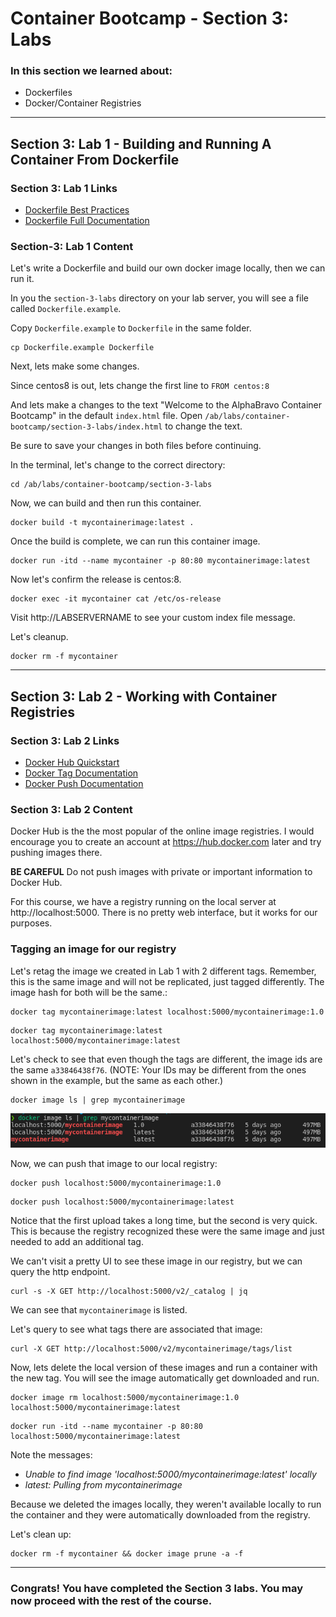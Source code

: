 # Container Bootcamp - Section 3: Labs

### In this section we learned about:

* Dockerfiles
* Docker/Container Registries

___

## Section 3: Lab 1 - Building and Running A Container From Dockerfile

### Section 3: Lab 1 Links

* [Dockerfile Best Practices](https://docs.docker.com/engine/reference/builder/)
* [Dockerfile Full Documentation](https://docs.docker.com/engine/reference/builder/)


### Section-3: Lab 1 Content

Let's write a Dockerfile and build our own docker image locally, then we can run it.

In you the `section-3-labs` directory on your lab server, you will see a file called `Dockerfile.example`.


Copy `Dockerfile.example` to `Dockerfile` in the same folder.

```
cp Dockerfile.example Dockerfile
```

Next, lets make some changes.

Since centos8 is out, lets change the first line to `FROM centos:8`

And lets make a changes to the text "Welcome to the AlphaBravo Container Bootcamp" in the default `index.html` file. Open `/ab/labs/container-bootcamp/section-3-labs/index.html` to change the text.

Be sure to save your changes in both files before continuing.

In the terminal, let's change to the correct directory:

```
cd /ab/labs/container-bootcamp/section-3-labs
```

Now, we can build and then run this container.

```
docker build -t mycontainerimage:latest .
```

Once the build is complete, we can run this container image.

```
docker run -itd --name mycontainer -p 80:80 mycontainerimage:latest
```

Now let's confirm the release is centos:8.

```
docker exec -it mycontainer cat /etc/os-release
```

Visit http://LABSERVERNAME to see your custom index file message.

Let's cleanup.

```
docker rm -f mycontainer
```

___


## Section 3: Lab 2 - Working with Container Registries

### Section 3: Lab 2 Links

* [Docker Hub Quickstart](https://docs.docker.com/docker-hub/)
* [Docker Tag Documentation](https://docs.docker.com/engine/reference/commandline/tag/)
* [Docker Push Documentation](https://docs.docker.com/engine/reference/commandline/push/)

### Section 3: Lab 2 Content

Docker Hub is the the most popular of the online image registries. I would encourage you to create an account at https://hub.docker.com later and try pushing images there.

**BE CAREFUL** Do not push images with private or important information to Docker Hub.

For this course, we have a registry running on the local server at http://localhost:5000. There is no pretty web interface, but it works for our purposes.

### Tagging an image for our registry

Let's retag the image we created in Lab 1 with 2 different tags. Remember, this is the same image and will not be replicated, just tagged differently. The image hash for both will be the same.:

```
docker tag mycontainerimage:latest localhost:5000/mycontainerimage:1.0
```

```
docker tag mycontainerimage:latest localhost:5000/mycontainerimage:latest
```

Let's check to see that even though the tags are different, the image ids are the same `a33846438f76`. (NOTE: Your IDs may be different from the ones shown in the example, but the same as each other.)

```
docker image ls | grep mycontainerimage
```

![Image IDs are the same](./images/container-images.png)

Now, we can push that image to our local registry:

```
docker push localhost:5000/mycontainerimage:1.0
```

```
docker push localhost:5000/mycontainerimage:latest
```

Notice that the first upload takes a long time, but the second is very quick. This is because the registry recognized these were the same image and just needed to add an additional tag.

We can't visit a pretty UI to see these image in our registry, but we can query the http endpoint.

```
curl -s -X GET http://localhost:5000/v2/_catalog | jq
```

We can see that `mycontainerimage` is listed.

Let's query to see what tags there are associated that image:

```
curl -X GET http://localhost:5000/v2/mycontainerimage/tags/list
```

Now, lets delete the local version of these images and run a container with the new tag. You will see the image automatically get downloaded and run.

```
docker image rm localhost:5000/mycontainerimage:1.0 localhost:5000/mycontainerimage:latest
```

```
docker run -itd --name mycontainer -p 80:80 localhost:5000/mycontainerimage:latest
```

Note the messages: 

* *Unable to find image 'localhost:5000/mycontainerimage:latest' locally*
* *latest: Pulling from mycontainerimage*

Because we deleted the images locally, they weren't available locally to run the container and they were automatically downloaded from the registry. 

Let's clean up:

```
docker rm -f mycontainer && docker image prune -a -f
```

___

### Congrats! You have completed the Section 3 labs. You may now proceed with the rest of the course.

